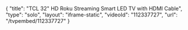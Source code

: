 {
    "title": "TCL 32\" HD Roku Streaming Smart LED TV with HDMI Cable",
    "type": "solo",
    "layout": "iframe-static",
    "videoId": "112337727",
    "url": "\/tvpembed\/112337727"
}